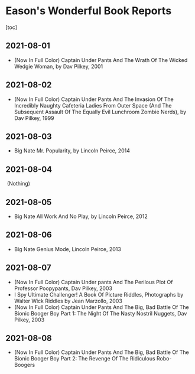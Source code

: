 # Eason's Wonderful Book Reports

[toc]

## 2021-08-01

- (Now In Full Color) Captain Under Pants And The Wrath Of The Wicked Wedgie Woman, by Dav Pilkey, 2001 

## 2021-08-02

* (Now In Full Color) Captain Under Pants And The Invasion Of The Incredibly Naughty Cafeteria Ladies From Outer Space (And The Subsequent Assault Of The Equally Evil Lunchroom Zombie Nerds), by Dav Pilkey, 1999

## 2021-08-03

* Big Nate Mr. Popularity, by Lincoln Peirce, 2014

## 2021-08-04

​        (Nothing)

## 2021-08-05

* Big Nate All Work And No Play, by Lincoln Peirce, 2012

## 2021-08-06

* Big Nate Genius Mode, Lincoln Peirce, 2013

## 2021-08-07 

* (Now In Full Color) Captain Under pants And The Perilous Plot Of Professor Poopypants, Dav Pilkey, 2003
* I Spy Ultimate Challenger! A Book Of Picture Riddles, Photographs by Walter Wick Riddles by Jean Marzollo, 2003 
* (Now In Full Color) Captain Under Pants And The Big, Bad Battle Of The Bionic Booger Boy Part 1: The Night Of The Nasty Nostril Nuggets, Dav Pilkey, 2003

## 2021-08-08

* (Now In Full Color) Captain Under Pants And The Big, Bad Battle Of The Bionic Booger Boy Part 2: The Revenge Of The Ridiculous Robo-Boogers